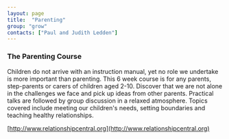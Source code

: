 ```yaml
---
layout: page
title:  "Parenting"
group: "grow"
contacts: ["Paul and Judith Ledden"]
---
```


### The Parenting Course
Children do not arrive with an instruction manual, yet no role we undertake is more important than parenting.
This 6 week course is for any parents, step-parents or carers of children aged 2-10.
Discover that we are not alone in the challenges we face and pick up ideas from other parents. Practical talks are followed by group discussion in a relaxed atmosphere.  Topics covered include meeting our children's needs, setting boundaries and teaching healthy relationships.

[http://www.relationshipcentral.org](http://www.relationshipcentral.org)


